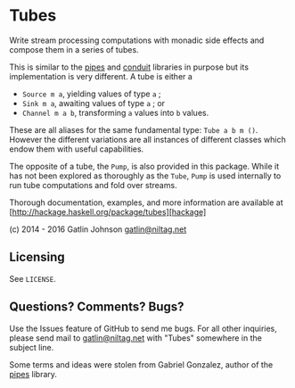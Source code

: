 Tubes
==========

Write stream processing computations with monadic side effects and compose them
in a series of tubes.

This is similar to the [pipes][pipes] and [conduit][conduit] libraries in
purpose but its implementation is very different. A tube is either a

- `Source m a`, yielding values of type `a` ;
- `Sink m a`, awaiting values of type `a` ; or
- `Channel m a b`, transforming `a` values into `b` values.

These are all aliases for the same fundamental type: `Tube a b m ()`. However
the different variations are all instances of different classes which endow
them with useful capabilities.

The opposite of a tube, the `Pump`, is also provided in this package. While it
has not been explored as thoroughly as the `Tube`, `Pump` is used internally to
run tube computations and fold over streams.

Thorough documentation, examples, and more information are available at
[http://hackage.haskell.org/package/tubes][hackage]

(c) 2014 - 2016 Gatlin Johnson <gatlin@niltag.net>

Licensing
---

See `LICENSE`.

Questions? Comments? Bugs?
---

Use the Issues feature of GitHub to send me bugs. For all other inquiries, please send mail to <gatlin@niltag.net>
with "Tubes" somewhere in the subject line.

Some terms and ideas were stolen from Gabriel Gonzalez, author of the
[pipes][pipes] library.

[pipes]: http://hackage.haskell.org/package/pipes
[conduit]: http://hackage.haskell.org/package/conduit
[hackage]: http://hackage.haskell.org/package/tubes
[free]: http://github.com/ekmett/free/
